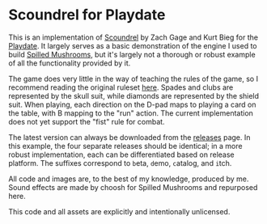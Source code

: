 # Scoundrel for Playdate

This is an implementation of [Scoundrel][scoundrel] by Zach Gage and Kurt Bieg
for the [Playdate][playdate]. It largely serves as a basic demonstration of the
engine I used to build [Spilled Mushrooms][spilled-mushrooms], but it's largely
not a thorough or robust example of all the functionality provided by it.

The game does very little in the way of teaching the rules of the game, so I
recommend reading the original ruleset [here][scoundrel]. Spades and clubs are
represented by the skull suit, while diamonds are represented by the shield
suit. When playing, each direction on the D-pad maps to playing a card on the
table, with B mapping to the "run" action. The current implementation does not
yet support the "fist" rule for combat.

The latest version can always be downloaded from the [releases][releases] page.
In this example, the four separate releases should be identical; in a more
robust implementation, each can be differentiated based on release platform.
The suffixes correspond to `b`eta, `d`emo, `c`atalog, and `i`tch.

All code and images are, to the best of my knowledge, produced by me. Sound
effects are made by choosh for Spilled Mushrooms and repurposed here.

This code and all assets are explicitly and intentionally unlicensed.

[donsol]: https://wiki.xxiivv.com/site/donsol.html
[playdate]: https://play.date/
[releases]: https://github.com/scizzorz/scoundrel.pd/releases
[scoundrel]: http://stfj.net/art/2011/Scoundrel.pdf
[spilled-mushrooms]: https://play.date/games/spilled-mushrooms/
